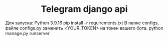 <h1 align="center">Telegram django api</h1>

Для запуска:
Python 3.9.16
pip install -r requirements.txt
В папке configs, файле configs.py заменить <YOUR_TOKEN> на токен вашего бота.
python manage.py runserver
